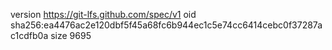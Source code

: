 version https://git-lfs.github.com/spec/v1
oid sha256:ea4476ac2e120dbf5f45a68fc6b944ec1c5e74cc6414cebc0f37287ac1cdfb0a
size 9695
